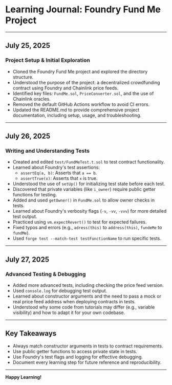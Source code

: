 # Learning Journal: Foundry Fund Me Project

---

## July 25, 2025

### Project Setup & Initial Exploration
- Cloned the Foundry Fund Me project and explored the directory structure.
- Understood the purpose of the project: a decentralized crowdfunding contract using Foundry and Chainlink price feeds.
- Identified key files: `FundMe.sol`, `PriceConverter.sol`, and the use of Chainlink oracles.
- Removed the default GitHub Actions workflow to avoid CI errors.
- Updated the README.md to provide comprehensive project documentation, including setup, usage, and troubleshooting.

---

## July 26, 2025

### Writing and Understanding Tests
- Created and edited `test/FundMeTest.t.sol` to test contract functionality.
- Learned about Foundry's test assertions:
  - `assertEq(a, b)`: Asserts that `a == b`.
  - `assertTrue(x)`: Asserts that `x` is true.
- Understood the use of `setUp()` for initializing test state before each test.
- Discovered that private variables (like `i_owner`) require public getter functions for testing.
- Added and used `getOwner()` in `FundMe.sol` to allow owner checks in tests.
- Learned about Foundry's verbosity flags (`-v`, `-vv`, `-vvv`) for more detailed test output.
- Practiced using `vm.expectRevert()` to test for expected failures.
- Fixed typos and errors (e.g., `adress(this)` to `address(this)`, `fundeMe` to `fundMe`).
- Used `forge test --match-test testFunctionName` to run specific tests.

---

## July 27, 2025

### Advanced Testing & Debugging
- Added more advanced tests, including checking the price feed version.
- Used `console.log` for debugging test output.
- Learned about constructor arguments and the need to pass a mock or real price feed address when deploying contracts in tests.
- Understood why some code from tutorials may differ (e.g., variable visibility) and how to adapt it for your own codebase.

---

## Key Takeaways
- Always match constructor arguments in tests to contract requirements.
- Use public getter functions to access private state in tests.
- Use Foundry's test flags and logging for effective debugging.
- Document every learning step for future reference and reproducibility.

---

**Happy Learning!**
